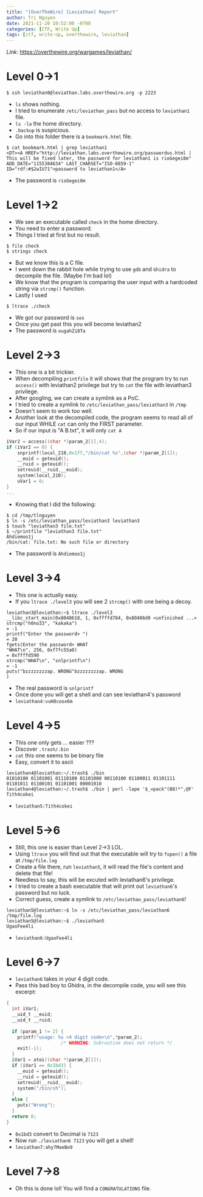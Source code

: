 ```yaml
---
title: "[OverTheWire] [Leviathan] Report"
author: Tri Nguyen
date: 2021-11-20 10:52:00 -0700
categories: [CTF, Write Up]
tags: [ctf, write-up, overthewire, leviathan]
---
```


_Link_: https://overthewire.org/wargames/leviathan/

# Level 0->1

```Shell
$ ssh leviathan0@leviathan.labs.overthewire.org -p 2223
```
- `ls` shows nothing.
- I tried to enumerate `/etc/leviathan_pass` but no access to `leviathan1` file.
- `ls -la` the home directory.
- `.backup` is suspicious.
- Go into this folder there is a `bookmark.html` file.

```Shell
$ cat bookmark.html | grep leviathan1
<DT><A HREF="http://leviathan.labs.overthewire.org/passwordus.html | This will be fixed later, the password for leviathan1 is rioGegei8m" ADD_DATE="1155384634" LAST_CHARSET="ISO-8859-1" ID="rdf:#$2wIU71">password to leviathan1</A>
```
- The password is `rioGegei8m`

# Level 1->2

- We see an executable called `check` in the home directory.
- You need to enter a password.
- Things I tried at first but no result.

```Shell
$ file check
$ strings check
```

- But we know this is a C file.
- I went down the rabbit hole while trying to use `gdb` and `Ghidra` to decompile the file. (Maybe I'm bad lol)
- We know that the program is comparing the user input with a hardcoded string via `strcmp()` function.
- Lastly I used

```Shell
$ ltrace ./check
```
- We got our password is `sex`
- Once you get past this you will become leviathan2
- The password is `ougahZi8Ta`

# Level 2->3

- This one is a bit trickier.
- When decompiling `printfile` it will shows that the program try to run `access()` with leviathan2 privilege but try to `cat` the file with leviathan3 privilege.
- After googling, we can create a symlink as a PoC.
- I tried to create a symlink to `/etc/leviathan_pass/leviathan3` in `/tmp`
- Doesn't seem to work too well.
- Another look at the decompiled code, the program seems to read all of our input WHILE `cat` can only the FIRST parameter.
- So if our input is "A B.txt", it will only `cat A`

```C
iVar2 = access((char *)param_2[1],4);
if (iVar2 == 0) {
    snprintf(local_210,0x1ff,"/bin/cat %s",(char *)param_2[1]);
    __euid = geteuid();
    __ruid = geteuid();
    setreuid(__ruid,__euid);
    system(local_210);
    uVar1 = 0;
}
...
```

- Knowing that I did the following:

```Shell
$ cd /tmp/tlnguyen
$ ln -s /etc/leviathan_pass/leviathan3 leviathan3
$ touch "leviathan3 file.txt"
$ ~/printfile "leviathan3 file.txt"
Ahdiemoo1j
/bin/cat: file.txt: No such file or directory
```

- The password is `Ahdiemoo1j`

# Level 3->4

- This one is actually easy.
- If you `ltrace ./level3` you will see 2 `strcmp()` with one being a decoy.

```
leviathan3@leviathan:~$ ltrace ./level3
__libc_start_main(0x8048618, 1, 0xffffd784, 0x80486d0 <unfinished ...>
strcmp("h0no33", "kakaka")                                                             = -1
printf("Enter the password> ")                                                         = 20
fgets(Enter the password> WHAT
"WHAT\n", 256, 0xf7fc55a0)                                                       = 0xffffd590
strcmp("WHAT\n", "snlprintf\n")                                                        = -1
puts("bzzzzzzzzap. WRONG"bzzzzzzzzap. WRONG
)  
```

- The real password is `snlprintf`
- Once done you will get a shell and can see leviathan4's password
- `leviathan4:vuH0coox6m`

# Level 4->5

- This one only gets ... easier ???
- Discover `.trash/.bin`
- `cat` this one seems to be binary file
- Easy, convert it to ascii

```
leviathan4@leviathan:~/.trash$ ./bin
01010100 01101001 01110100 01101000 00110100 01100011 01101111 01101011 01100101 01101001 00001010 
leviathan4@leviathan:~/.trash$ ./bin | perl -lape '$_=pack"(B8)*",@F'
Tith4cokei
```

- `leviathan5:Tith4cokei`

# Level 5->6

- Still, this one is easier than Level 2->3 LOL.
- Using `ltrace` you will find out that the executable will try to `fopen()` a file at `/tmp/file.log`
- Create a file there, run `leviathan5`, it will read the file's content and delete that file!
- Needless to say, this will be excuted with leviathan6's privilege.
- I tried to create a bash executable that will print out `leviathan6`'s password but no luck.
- Correct guess, create a symlink to `/etc/leviathan_pass/leviathan6`!

```
leviathan5@leviathan:~$ ln -s /etc/leviathan_pass/leviathan6 /tmp/file.log
leviathan5@leviathan:~$ ./leviathan5
UgaoFee4li
```

- `leviathan6:UgaoFee4li`

# Level 6->7

- `leviathan6` takes in your 4 digit code.
- Pass this bad boy to Ghidra, in the decompile code, you will see this excerpt:

```C
{
  int iVar1;
  __uid_t __euid;
  __uid_t __ruid;
  
  if (param_1 != 2) {
    printf("usage: %s <4 digit code>\n",*param_2);
                    /* WARNING: Subroutine does not return */
    exit(-1);
  }
  iVar1 = atoi((char *)param_2[1]);
  if (iVar1 == 0x1bd3) {
    __euid = geteuid();
    __ruid = geteuid();
    setreuid(__ruid,__euid);
    system("/bin/sh");
  }
  else {
    puts("Wrong");
  }
  return 0;
}
```

- `0x1bd3` convert to Decimal is `7123`
- Now run `./leviathan6 7123` you will get a shell!
- `leviathan7:ahy7MaeBo9`

# Level 7->8

- Oh this is done lol! You will find a `CONGRATULATIONS` file.

